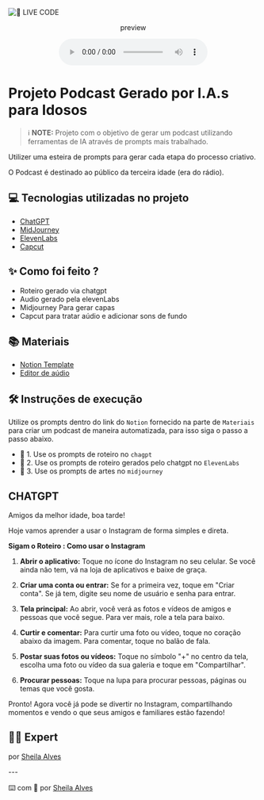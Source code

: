 <p align="center">
<a href="https://dio.me/">
</p>

</a>
<img 
    src="https://static.zoom.com.br/content/Image/2020/Listas/celular%20para%20idoso.png" 
    alt="🔴 LIVE CODE">
</a>
</p>

<p align="center">
    preview 
</p>

<div align="center">
    <audio src="output/podcast_editado.MP3" controls title="Podcast editado"></audio>
</div>

# Projeto Podcast Gerado por I.A.s para Idosos


 > ℹ️ **NOTE:** 
Projeto com o objetivo de gerar um podcast utilizando ferramentas de IA através de prompts mais trabalhado.

Utilizer uma esteira de prompts para gerar cada etapa do processo criativo.

O Podcast é destinado ao público da terceira idade (era do rádio). 

## 💻 Tecnologias utilizadas no projeto

- [ChatGPT](https://chat.openai.com/) 
- [MidJourney](https://www.midjourney.com/app/)
- [ElevenLabs](https://beta.elevenlabs.io/)
- [Capcut](https://www.capcut.com/pt-br/)

## ✨ Como foi feito ?

- Roteiro gerado via chatgpt
- Audio gerado pela elevenLabs
- Midjourney Para gerar capas
- Capcut para tratar aúdio e adicionar sons de fundo

## 📚 Materiais

- [Notion Template](https://helpful-jump-17b.notion.site/PAS-Podcast-AI-Studio-210489e15d7a4a73b743bb159e45d06f?pvs=4)
- [Editor de aúdio](https://www.capcut.com/editor?from_page=landing_page&__action_from=picture_V%C3%ADdeos%20profissionais%20em%20minutos,%20n%C3%A3o%20em%20horas.)


## 🛠️ Instruções de execução

Utilize os prompts dentro do link do `Notion` fornecido na parte de `Materiais` para criar um podcast de maneira automatizada, para isso siga o passo a passo abaixo.

- 🤖 1. Use os prompts de roteiro no `chagpt`
- 🤖 2. Use os prompts de roteiro gerados pelo chatgpt no  `ElevenLabs`
- 🤖 3. Use os prompts de artes no `midjourney`


## CHATGPT

Amigos da melhor idade, boa tarde! 

Hoje vamos aprender a usar o Instagram de forma simples e direta. 

**Sigam o Roteiro : Como usar o Instagram**

1. **Abrir o aplicativo:** Toque no ícone do Instagram no seu celular. Se você ainda não tem, vá na loja de aplicativos e baixe de graça.

2. **Criar uma conta ou entrar:** Se for a primeira vez, toque em "Criar conta". Se já tem, digite seu nome de usuário e senha para entrar.

3. **Tela principal:** Ao abrir, você verá as fotos e vídeos de amigos e pessoas que você segue. Para ver mais, role a tela para baixo.

4. **Curtir e comentar:** Para curtir uma foto ou vídeo, toque no coração abaixo da imagem. Para comentar, toque no balão de fala.

5. **Postar suas fotos ou vídeos:** Toque no símbolo "+" no centro da tela, escolha uma foto ou vídeo da sua galeria e toque em "Compartilhar".

6. **Procurar pessoas:** Toque na lupa para procurar pessoas, páginas ou temas que você gosta.

Pronto! Agora você já pode se divertir no Instagram, compartilhando momentos e vendo o que seus amigos e familiares estão fazendo!

<p>

## 👨‍💻 Expert
por [Sheila Alves](https://github.com/sheilaufrj)

<p>
---

⌨️ com 💜 por [Sheila Alves](https://github.com/sheilaufrj)
